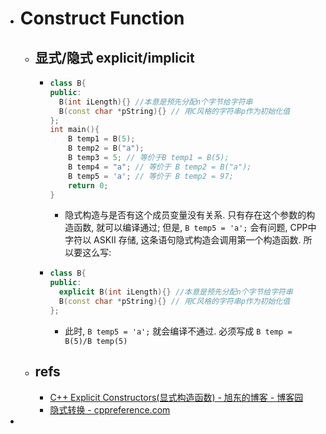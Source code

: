 - # Construct Function
  - ## 显式/隐式 explicit/implicit
    - ```cpp
      class B{
      public:
        B(int iLength){} //本意是预先分配n个字节给字符串
        B(const char *pString){} // 用C风格的字符串p作为初始化值
      };
      int main(){
          B temp1 = B(5);
          B temp2 = B("a");
          B temp3 = 5; // 等价于B temp1 = B(5);
          B temp4 = "a"; // 等价于 B temp2 = B("a");
          B temp5 = 'a'; // 等价于 B temp2 = 97;
          return 0;
      }
      ```
      - 隐式构造与是否有这个成员变量没有关系. 只有存在这个参数的构造函数, 就可以编译通过; 但是, `B temp5 = 'a';` 会有问题, CPP中字符以 ASKII 存储, 这条语句隐式构造会调用第一个构造函数. 所以要这么写:
    - ```cpp
      class B{
      public:
        explicit B(int iLength){} //本意是预先分配n个字节给字符串
        B(const char *pString){} // 用C风格的字符串p作为初始化值
      };
      ```
      - 此时, `B temp5 = 'a';` 就会编译不通过. 必须写成 `B temp = B(5)/B temp(5)`
  - ## refs
    - [C++ Explicit Constructors(显式构造函数) - 旭东的博客 - 博客园](https://www.cnblogs.com/xudong-bupt/p/3671972.html)
    - [隐式转换 - cppreference.com](https://en.cppreference.com/w/cpp/language/implicit_conversion)
-